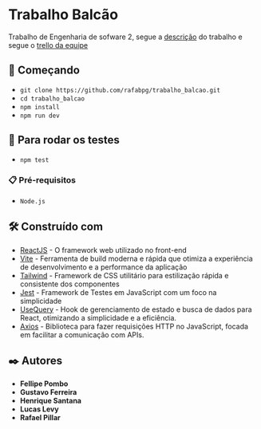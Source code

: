 # Trabalho Balcão

Trabalho de Engenharia de sofware 2, segue a [descrição](https://leomurta.github.io/courses/es2/trabalho_balcao.pdf) do trabalho e segue o [trello da equipe](https://trello.com/invite/b/67018c286bfbbd7bd3866379/ATTI99d1e9775fd9886837881b3b626842ea69603046/desenvolvimento)

## 🚀 Começando

- `git clone https://github.com/rafabpg/trabalho_balcao.git`
- `cd trabalho_balcao`
- `npm install`
- `npm run dev`

## 🚀 Para rodar os testes

- `npm test`

### 📋 Pré-requisitos

- `Node.js`

## 🛠️ Construído com

* [ReactJS](https://react.dev/) - O framework web utilizado no front-end
* [Vite](https://vite.dev/) - Ferramenta de build moderna e rápida que otimiza a experiência de desenvolvimento e a performance da aplicação
* [Tailwind](https://tailwindcss.com/) - Framework de CSS utilitário para estilização rápida e consistente dos componentes
* [Jest](https://jestjs.io/pt-BR/) - Framework de Testes em JavaScript com um foco na simplicidade
* [UseQuery](https://tanstack.com/query/latest/docs/framework/react/reference/useQuery) - Hook de gerenciamento de estado e busca de dados para React, otimizando a simplicidade e a eficiência.
* [Axios](https://axios-http.com/ptbr/docs/intro) - Biblioteca para fazer requisições HTTP no JavaScript, focada em facilitar a comunicação com APIs.

## ✒️ Autores

* **Fellipe Pombo**
* **Gustavo Ferreira**
* **Henrique Santana**
* **Lucas Levy**
* **Rafael Pillar** 
